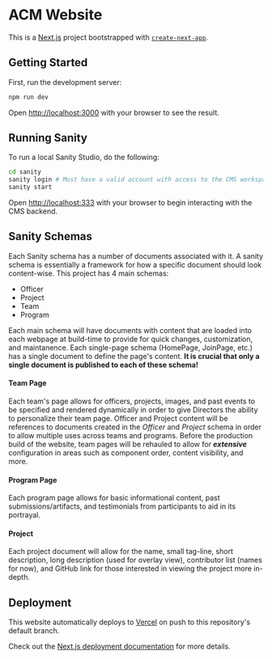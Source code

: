 # ACM Website

This is a [Next.js](https://nextjs.org/) project bootstrapped with [`create-next-app`](https://github.com/vercel/next.js/tree/canary/packages/create-next-app).

## Getting Started
First, run the development server:
```bash
npm run dev
```
Open [http://localhost:3000](http://localhost:3000) with your browser to see the result.
## Running Sanity
To run a local Sanity Studio, do the following:
```bash
cd sanity
sanity login # Must have a valid account with access to the CMS workspace.
sanity start
```
Open [http://localhost:333](http://localhost:3333) with your browser to begin interacting with the CMS backend.
## Sanity Schemas
Each Sanity schema has a number of documents associated with it. A sanity schema is essentially a framework for how a specific document should look content-wise. This project has 4 main schemas:

- Officer
- Project
- Team
- Program

Each main schema will have documents with content that are loaded into each webpage at build-time to provide for quick changes, customization, and maintanence. Each single-page schema (HomePage, JoinPage, etc.) has a single document to define the page's content. **It is crucial that only a single document is published to each of these schema!**
#### Team Page
Each team's page allows for officers, projects, images, and past events to be specified and rendered dynamically in order to give Directors the ability to personalize their team page. Officer and Project content will be references to documents created in the *Officer* and *Project* schema in order to allow multiple uses across teams and programs. Before the production build of the website, team pages will be rehauled to allow for ***extensive*** configuration in areas such as component order, content visibility, and more.
#### Program Page
Each program page allows for basic informational content, past submissions/artifacts, and testimonials from participants to aid in its portrayal.
#### Project
Each project document will allow for the name, small tag-line, short description, long description (used for overlay view), contributor list (names for now), and GitHub link for those interested in viewing the project more in-depth.
## Deployment

This website automatically deploys to [Vercel](https://vercel.com) on push to
this repository's default branch.

Check out the [Next.js deployment documentation](https://nextjs.org/docs/deployment)
for more details.
